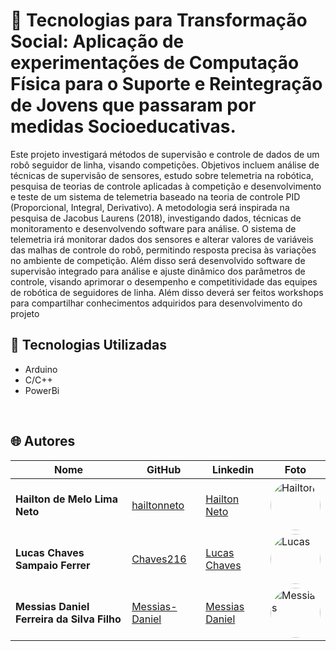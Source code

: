 # 📒 Tecnologias para Transformação Social: Aplicação de experimentações de Computação Física para o Suporte e Reintegração de Jovens que passaram por medidas Socioeducativas.

Este projeto investigará métodos de supervisão e controle de dados de um robô seguidor de linha, visando competições. Objetivos incluem análise de técnicas de supervisão de sensores, estudo sobre telemetria na robótica, pesquisa de teorias de controle aplicadas à competição e desenvolvimento e teste de um sistema de telemetria baseado na teoria de controle PID (Proporcional, Integral, Derivativo). A metodologia será inspirada na pesquisa de Jacobus Laurens (2018), investigando dados, técnicas de monitoramento e desenvolvendo software para análise. O sistema de telemetria irá monitorar dados dos sensores e  alterar valores de variáveis das malhas de controle  do robô, permitindo resposta precisa às variações no ambiente de competição. Além disso será desenvolvido software de supervisão integrado para análise e ajuste dinâmico dos parâmetros de controle, visando aprimorar o desempenho e competitividade das equipes de robótica de seguidores de linha. Além disso deverá ser feitos workshops para compartilhar conhecimentos adquiridos para desenvolvimento do projeto

## 🚀 Tecnologias Utilizadas
- Arduino
- C/C++
- PowerBi 

<br>

## 🌐 Autores

| Nome | GitHub | Linkedin | Foto |
|------|--------|----------|------|
| **Hailton de Melo Lima Neto** | [hailtonneto](https://github.com/hailtonneto) | [Hailton Neto](https://www.linkedin.com/in/hailton-neto-2a81a1196/) | <img style="border-radius: 50%" src="https://avatars.githubusercontent.com/u/130097508?v=4" width="80px;" alt="Hailton"/> |
| **Lucas Chaves Sampaio Ferrer** | [Chaves216](https://github.com/Chaves216) | [Lucas Chaves](https://www.linkedin.com/in/lucaschavesf/) | <img style="border-radius: 50%" src="" width="80px;" alt="Lucas"/> |
| **Messias Daniel Ferreira da Silva Filho** | [Messias-Daniel](https://github.com/Messias-Daniel) | [Messias Daniel](https://www.linkedin.com/in/messias-daniel-1245a3304/) | <img style="border-radius: 50%" src="" width="80px;" alt="Messias"/> |

<br>
